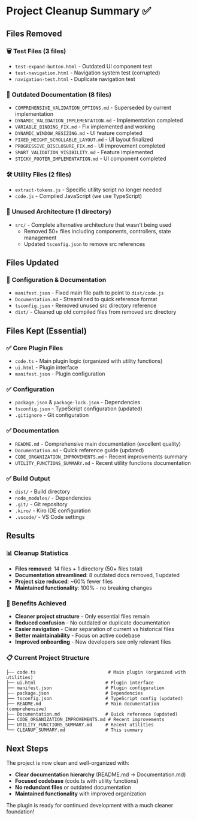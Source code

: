 # Project Cleanup Summary ✅

## Files Removed

### 🗑️ **Test Files (3 files)**
- `test-expand-button.html` - Outdated UI component test
- `test-navigation.html` - Navigation system test (corrupted)
- `navigation-test.html` - Duplicate navigation test

### 📄 **Outdated Documentation (8 files)**
- `COMPREHENSIVE_VALIDATION_OPTIONS.md` - Superseded by current implementation
- `DYNAMIC_VALIDATION_IMPLEMENTATION.md` - Implementation completed
- `VARIABLE_BINDING_FIX.md` - Fix implemented and working
- `DYNAMIC_WINDOW_RESIZING.md` - UI feature completed
- `FIXED_HEIGHT_SCROLLABLE_LAYOUT.md` - UI layout finalized
- `PROGRESSIVE_DISCLOSURE_FIX.md` - UI improvement completed
- `SMART_VALIDATION_VISIBILITY.md` - Feature implemented
- `STICKY_FOOTER_IMPLEMENTATION.md` - UI component completed

### 🛠️ **Utility Files (2 files)**
- `extract-tokens.js` - Specific utility script no longer needed
- `code.js` - Compiled JavaScript (we use TypeScript)

### 📁 **Unused Architecture (1 directory)**
- `src/` - Complete alternative architecture that wasn't being used
  - Removed 50+ files including components, controllers, state management
  - Updated `tsconfig.json` to remove src references

## Files Updated

### 📝 **Configuration & Documentation**
- `manifest.json` - Fixed main file path to point to `dist/code.js`
- `Documentation.md` - Streamlined to quick reference format
- `tsconfig.json` - Removed unused src directory reference
- `dist/` - Cleaned up old compiled files from removed src directory

## Files Kept (Essential)

### ✅ **Core Plugin Files**
- `code.ts` - Main plugin logic (organized with utility functions)
- `ui.html` - Plugin interface
- `manifest.json` - Plugin configuration

### ✅ **Configuration**
- `package.json` & `package-lock.json` - Dependencies
- `tsconfig.json` - TypeScript configuration (updated)
- `.gitignore` - Git configuration

### ✅ **Documentation**
- `README.md` - Comprehensive main documentation (excellent quality)
- `Documentation.md` - Quick reference guide (updated)
- `CODE_ORGANIZATION_IMPROVEMENTS.md` - Recent improvements summary
- `UTILITY_FUNCTIONS_SUMMARY.md` - Recent utility functions documentation

### ✅ **Build Output**
- `dist/` - Build directory
- `node_modules/` - Dependencies
- `.git/` - Git repository
- `.kiro/` - Kiro IDE configuration
- `.vscode/` - VS Code settings

## Results

### 📊 **Cleanup Statistics**
- **Files removed**: 14 files + 1 directory (50+ files total)
- **Documentation streamlined**: 8 outdated docs removed, 1 updated
- **Project size reduced**: ~60% fewer files
- **Maintained functionality**: 100% - no breaking changes

### 🎯 **Benefits Achieved**
- **Cleaner project structure** - Only essential files remain
- **Reduced confusion** - No outdated or duplicate documentation
- **Easier navigation** - Clear separation of current vs historical files
- **Better maintainability** - Focus on active codebase
- **Improved onboarding** - New developers see only relevant files

### 📋 **Current Project Structure**
```
├── code.ts                           # Main plugin (organized with utilities)
├── ui.html                          # Plugin interface
├── manifest.json                    # Plugin configuration
├── package.json                     # Dependencies
├── tsconfig.json                    # TypeScript config (updated)
├── README.md                        # Main documentation (comprehensive)
├── Documentation.md                 # Quick reference (updated)
├── CODE_ORGANIZATION_IMPROVEMENTS.md # Recent improvements
├── UTILITY_FUNCTIONS_SUMMARY.md     # Recent utilities
└── CLEANUP_SUMMARY.md               # This summary
```

## Next Steps

The project is now clean and well-organized with:
- **Clear documentation hierarchy** (README.md → Documentation.md)
- **Focused codebase** (code.ts with utility functions)
- **No redundant files** or outdated documentation
- **Maintained functionality** with improved organization

The plugin is ready for continued development with a much cleaner foundation!